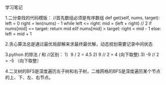 学习笔记

1.二分查找的代码模版：
//首先数组必须是有序数组
def get(self, nums, target):
    left = 0
    right = len(nums) - 1
    while left <= right:
        mid = (left + right) // 2
        if nums[mid] == target:
            return mid
        elif nums[mid] > target:
            right = mid - 1
        else:
            left = mid + 1
            
2.贪心算法总是通过最优局部解来求最终最优解，动态规划需要记录中间状态

3.python 的除法 / 和 //区别：
  1）9 / 2 = 4.5
  2) 9 // 2 = 4  (向下取整)
  3) -9 // 2 = -5 （向下取整）
  
 4.二叉树的BFS是深度遍历左子树和右子树，二维网格的BFS是深度遍历某个节点的上、下、左、右节点。

   
